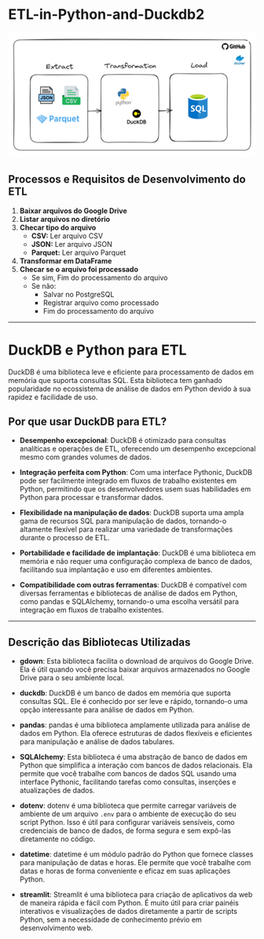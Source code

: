 # ETL-in-Python-and-Duckdb2

![Ilustração e anotações sobre ETL do projeto](./etl_project.png)

## Processos e Requisitos de Desenvolvimento do ETL

1. **Baixar arquivos do Google Drive**
2. **Listar arquivos no diretório**
3. **Checar tipo do arquivo**
    - **CSV:** Ler arquivo CSV
    - **JSON:** Ler arquivo JSON
    - **Parquet:** Ler arquivo Parquet
4. **Transformar em DataFrame**
5. **Checar se o arquivo foi processado**
    - Se sim, Fim do processamento do arquivo
    - Se não:
        - Salvar no PostgreSQL
        - Registrar arquivo como processado
        - Fim do processamento do arquivo

---
# DuckDB e Python para ETL

DuckDB é uma biblioteca leve e eficiente para processamento de dados em memória que suporta consultas SQL. Esta biblioteca tem ganhado popularidade no ecossistema de análise de dados em Python devido à sua rapidez e facilidade de uso.

## Por que usar DuckDB para ETL?

- **Desempenho excepcional**: DuckDB é otimizado para consultas analíticas e operações de ETL, oferecendo um desempenho excepcional mesmo com grandes volumes de dados.

- **Integração perfeita com Python**: Com uma interface Pythonic, DuckDB pode ser facilmente integrado em fluxos de trabalho existentes em Python, permitindo que os desenvolvedores usem suas habilidades em Python para processar e transformar dados.

- **Flexibilidade na manipulação de dados**: DuckDB suporta uma ampla gama de recursos SQL para manipulação de dados, tornando-o altamente flexível para realizar uma variedade de transformações durante o processo de ETL.

- **Portabilidade e facilidade de implantação**: DuckDB é uma biblioteca em memória e não requer uma configuração complexa de banco de dados, facilitando sua implantação e uso em diferentes ambientes.

- **Compatibilidade com outras ferramentas**: DuckDB é compatível com diversas ferramentas e bibliotecas de análise de dados em Python, como pandas e SQLAlchemy, tornando-o uma escolha versátil para integração em fluxos de trabalho existentes.  
---

## Descrição das Bibliotecas Utilizadas

- **gdown**: Esta biblioteca facilita o download de arquivos do Google Drive. Ela é útil quando você precisa baixar arquivos armazenados no Google Drive para o seu ambiente local.

- **duckdb**: DuckDB é um banco de dados em memória que suporta consultas SQL. Ele é conhecido por ser leve e rápido, tornando-o uma opção interessante para análise de dados em Python.

- **pandas**: pandas é uma biblioteca amplamente utilizada para análise de dados em Python. Ela oferece estruturas de dados flexíveis e eficientes para manipulação e análise de dados tabulares.

- **SQLAlchemy**: Esta biblioteca é uma abstração de banco de dados em Python que simplifica a interação com bancos de dados relacionais. Ela permite que você trabalhe com bancos de dados SQL usando uma interface Pythonic, facilitando tarefas como consultas, inserções e atualizações de dados.

- **dotenv**: dotenv é uma biblioteca que permite carregar variáveis de ambiente de um arquivo `.env` para o ambiente de execução do seu script Python. Isso é útil para configurar variáveis sensíveis, como credenciais de banco de dados, de forma segura e sem expô-las diretamente no código.

- **datetime**: datetime é um módulo padrão do Python que fornece classes para manipulação de datas e horas. Ele permite que você trabalhe com datas e horas de forma conveniente e eficaz em suas aplicações Python.

- **streamlit**: Streamlit é uma biblioteca para criação de aplicativos da web de maneira rápida e fácil com Python. É muito útil para criar painéis interativos e visualizações de dados diretamente a partir de scripts Python, sem a necessidade de conhecimento prévio em desenvolvimento web.


